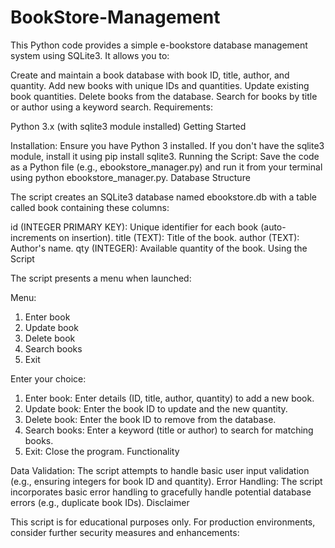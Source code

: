 # BookStore-Management

This Python code provides a simple e-bookstore database management system using SQLite3. It allows you to:

Create and maintain a book database with book ID, title, author, and quantity.
Add new books with unique IDs and quantities.
Update existing book quantities.
Delete books from the database.
Search for books by title or author using a keyword search.
Requirements:

Python 3.x (with sqlite3 module installed)
Getting Started

Installation: Ensure you have Python 3 installed. If you don't have the sqlite3 module, install it using pip install sqlite3.
Running the Script: Save the code as a Python file (e.g., ebookstore_manager.py) and run it from your terminal using python ebookstore_manager.py.
Database Structure

The script creates an SQLite3 database named ebookstore.db with a table called book containing these columns:

id (INTEGER PRIMARY KEY): Unique identifier for each book (auto-increments on insertion).
title (TEXT): Title of the book.
author (TEXT): Author's name.
qty (INTEGER): Available quantity of the book.
Using the Script

The script presents a menu when launched:

Menu:
1. Enter book
2. Update book
3. Delete book
4. Search books
0. Exit

Enter your choice: 
1. Enter book: Enter details (ID, title, author, quantity) to add a new book.
2. Update book: Enter the book ID to update and the new quantity.
3. Delete book: Enter the book ID to remove from the database.
4. Search books: Enter a keyword (title or author) to search for matching books.
0. Exit: Close the program.
Functionality

Data Validation: The script attempts to handle basic user input validation (e.g., ensuring integers for book ID and quantity).
Error Handling: The script incorporates basic error handling to gracefully handle potential database errors (e.g., duplicate book IDs).
Disclaimer

This script is for educational purposes only. For production environments, consider further security measures and enhancements:

